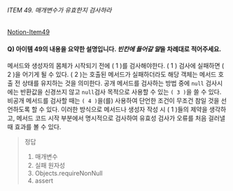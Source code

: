 ###### ITEM 49. 매개변수가 유효한지 검사하라

[Notion-Item49](https://suyeap.notion.site/49-95afa7ff3744468eb12dc3d2bacd292a?pvs=4)

#### Q) 아이템 49의 내용을 요약한 설명입니다. *빈칸에 들어갈 말*을 차례대로 적어주세요. 

메서드와 생성자의 몸체가 시작되기 전에 ( 1 )를 검사해야한다.
( 1 ) 검사에 실패하면 ( 2 )을 어기게 될 수 있다. ( 2 )는 호출된 메서드가 실패하더라도 해당 객체는 메서드 호출 전 상태를 유지하는 것을 의미한다. 
공개 메서드를 검사하는 방법 중에 ```null``` 검사시에는 반환값을 신경쓰지 않고 ```null```검사 목적으로 사용할 수 있는 ```( 3 )```을 쓸 수 있다. 
비공개 메서드를 검사할 때는 ```( 4 )```을(를) 사용하여 단언한 조건이 무조건 참일 것을 선언하도록 할 수 있다. 
이러한 방식으로 메서드나 생성자 작성 시 ( 1 )들의 제약을 생각하고, 메서드 코드 시작 부분에서 명시적으로 검사하여 유효성 검사가 오류를 처음 걸러낼 때 효과를 볼 수 있다. 

> 정답
> 1. 매개변수
> 2. 실패 원자성
> 3. Objects.requireNonNull
> 4. assert